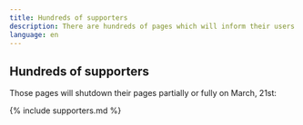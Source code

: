 ```yaml
---
title: Hundreds of supporters
description: There are hundreds of pages which will inform their users on March, 21st about the EU copyright reform!
language: en
---
```


## Hundreds of supporters

Those pages will shutdown their pages partially or fully on March, 21st:

{% include supporters.md %}
